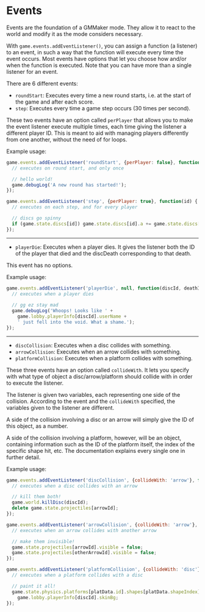 # Events

Events are the foundation of a GMMaker mode. They allow it to react to the world and modify it as the mode considers necessary.

With `game.events.addEventListener()`, you can assign a function (a listener) to an event, in such a way that the function will execute every time the event occurs. Most events have options that let you choose how and/or when the function is executed. Note that you can have more than a single listener for an event.

There are 6 different events:

- `roundStart`: Executes every time a new round starts, i.e. at the start of the game and after each score.
- `step`: Executes every time a game step occurs (30 times per second).

These two events have an option called `perPlayer` that allows you to make the event listener execute multiple times, each time giving the listener a different player ID. This is meant to aid with managing players differently from one another, without the need of for loops.

Example usage:
```javascript
game.events.addEventListener('roundStart', {perPlayer: false}, function() {
  // executes on round start, and only once

  // hello world!
  game.debugLog('A new round has started!');
});

game.events.addEventListener('step', {perPlayer: true}, function(id) {
  // executes on each step, and for every player

  // discs go spinny
  if (game.state.discs[id]) game.state.discs[id].a += game.state.discs[id].lv[0];
});
```

***

- `playerDie`: Executes when a player dies. It gives the listener both the ID of the player that died and the discDeath corresponding to that death.

This event has no options.

Example usage:

```javascript
game.events.addEventListener('playerDie', null, function(discId, deathId) {
  // executes when a player dies
  
  // gg ez stay mad
  game.debugLog('Whoops! Looks like ' +
    game.lobby.playerInfo[discId].userName +
    ' just fell into the void. What a shame.');
});
```

***

- `discCollision`: Executes when a disc collides with something.
- `arrowCollision`: Executes when an arrow collides with something.
- `platformCollision`: Executes when a platform collides with something.

These three events have an option called `collideWith`. It lets you specify with what type of object a disc/arrow/platform should collide with in order to execute the listener.

The listener is given two variables, each representing one side of the collision. According to the event and the `collideWith` specified, the variables given to the listener are different.

A side of the collision involving a disc or an arrow will simply give the ID of this object, as a number.

A side of the collision involving a platform, however, will be an object, containing information such as the ID of the platform itself, the index of the specific shape hit, etc. The documentation explains every single one in further detail.

Example usage:

```javascript
game.events.addEventListener('discCollision', {collideWith: 'arrow'}, function(discId, arrowId) {
  // executes when a disc collides with an arrow

  // kill them both!
  game.world.killDisc(discId);
  delete game.state.projectiles[arrowId];
});

game.events.addEventListener('arrowCollision', {collideWith: 'arrow'}, function(arrowId, otherArrowId) {
  // executes when an arrow collides with another arrow

  // make them invisible!
  game.state.projectiles[arrowId].visible = false;
  game.state.projectiles[otherArrowId].visible = false;
});

game.events.addEventListener('platformCollision', {collideWith: 'disc'}, function(platData, discId) {
  // executes when a platform collides with a disc

  // paint it all!
  game.state.physics.platforms[platData.id].shapes[platData.shapeIndex].f = 
    game.lobby.playerInfo[discId].skinBg;
});
```